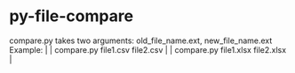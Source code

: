 # py-file-compare
compare.py takes two arguments: old_file_name.ext, new_file_name.ext
Example:
|
| compare.py file1.csv file2.csv
|
| compare.py file1.xlsx file2.xlsx
|
